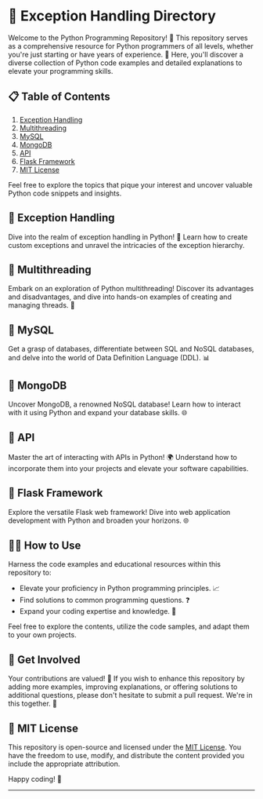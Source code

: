 # 🐍 Exception Handling Directory

Welcome to the Python Programming Repository! 🚀 This repository serves as a comprehensive resource for Python programmers of all levels, whether you're just starting or have years of experience. 🐾 Here, you'll discover a diverse collection of Python code examples and detailed explanations to elevate your programming skills.

## 📋 Table of Contents

1. [Exception Handling](#-exception-handling)
2. [Multithreading](#-multithreading)
3. [MySQL](#-mysql)
4. [MongoDB](#-mongodb)
5. [API](#-api)
6. [Flask Framework](#-flask-framework)
7. [MIT License](#-mit-license)


Feel free to explore the topics that pique your interest and uncover valuable Python code snippets and insights.

## 🚀 Exception Handling

Dive into the realm of exception handling in Python! 🚦 Learn how to create custom exceptions and unravel the intricacies of the exception hierarchy.

## 🚀 Multithreading

Embark on an exploration of Python multithreading! Discover its advantages and disadvantages, and dive into hands-on examples of creating and managing threads. 🧵

## 🚀 MySQL

Get a grasp of databases, differentiate between SQL and NoSQL databases, and delve into the world of Data Definition Language (DDL). 📊

## 🚀 MongoDB

Uncover MongoDB, a renowned NoSQL database! Learn how to interact with it using Python and expand your database skills. 🌐

## 🚀 API

Master the art of interacting with APIs in Python! 🌍 Understand how to incorporate them into your projects and elevate your software capabilities.

## 🚀 Flask Framework

Explore the versatile Flask web framework! Dive into web application development with Python and broaden your horizons. 🌐

## 🧑‍💻 How to Use

Harness the code examples and educational resources within this repository to:

- Elevate your proficiency in Python programming principles. 📈
- Find solutions to common programming questions. ❓
- Expand your coding expertise and knowledge. 🧠

Feel free to explore the contents, utilize the code samples, and adapt them to your own projects.

## 🤝 Get Involved

Your contributions are valued! 🙌 If you wish to enhance this repository by adding more examples, improving explanations, or offering solutions to additional questions, please don't hesitate to submit a pull request. We're in this together. 🌟

## 📄 MIT License

This repository is open-source and licensed under the [MIT License](https://github.com/Adi3042/Data_Science/blob/main/LICENSE). You have the freedom to use, modify, and distribute the content provided you include the appropriate attribution.

Happy coding! 🚀

---
